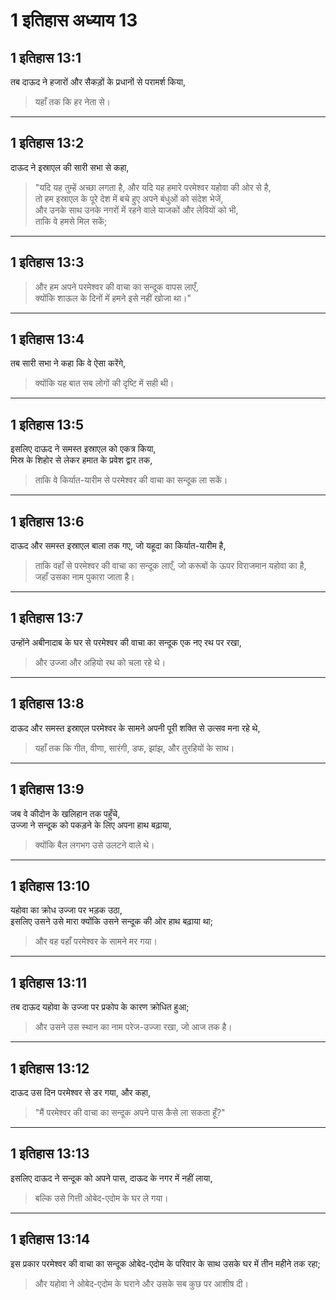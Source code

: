 # 1 इतिहास अध्याय 13

## 1 इतिहास 13:1

तब दाऊद ने हजारों और सैकड़ों के प्रधानों से परामर्श किया,

> यहाँ तक कि हर नेता से।

---

## 1 इतिहास 13:2

दाऊद ने इस्राएल की सारी सभा से कहा,

> "यदि यह तुम्हें अच्छा लगता है, और यदि यह हमारे परमेश्वर यहोवा की ओर से है,  
> तो हम इस्राएल के पूरे देश में बचे हुए अपने बंधुओं को संदेश भेजें,  
> और उनके साथ उनके नगरों में रहने वाले याजकों और लेवियों को भी,  
> ताकि वे हमसे मिल सकें;

---

## 1 इतिहास 13:3

> और हम अपने परमेश्वर की वाचा का सन्दूक वापस लाएँ,  
> क्योंकि शाऊल के दिनों में हमने इसे नहीं खोजा था।"

---

## 1 इतिहास 13:4

तब सारी सभा ने कहा कि वे ऐसा करेंगे,

> क्योंकि यह बात सब लोगों की दृष्टि में सही थी।

---

## 1 इतिहास 13:5

इसलिए दाऊद ने समस्त इस्राएल को एकत्र किया,  
मिस्र के शिहोर से लेकर हमात के प्रवेश द्वार तक,

> ताकि वे किर्यात-यारीम से परमेश्वर की वाचा का सन्दूक ला सकें।

---

## 1 इतिहास 13:6

दाऊद और समस्त इस्राएल बाला तक गए, जो यहूदा का किर्यात-यारीम है,

> ताकि वहाँ से परमेश्वर की वाचा का सन्दूक लाएँ, जो करूबों के ऊपर विराजमान यहोवा का है,  
> जहाँ उसका नाम पुकारा जाता है।

---

## 1 इतिहास 13:7

उन्होंने अबीनादाब के घर से परमेश्वर की वाचा का सन्दूक एक नए रथ पर रखा,

> और उज्जा और अहियो रथ को चला रहे थे।

---

## 1 इतिहास 13:8

दाऊद और समस्त इस्राएल परमेश्वर के सामने अपनी पूरी शक्ति से उत्सव मना रहे थे,

> यहाँ तक कि गीत, वीणा, सारंगी, डफ, झांझ, और तुरहियों के साथ।

---

## 1 इतिहास 13:9

जब वे कीदोन के खलिहान तक पहुँचे,  
उज्जा ने सन्दूक को पकड़ने के लिए अपना हाथ बढ़ाया,

> क्योंकि बैल लगभग उसे उलटने वाले थे।

---

## 1 इतिहास 13:10

यहोवा का क्रोध उज्जा पर भड़क उठा,  
इसलिए उसने उसे मारा क्योंकि उसने सन्दूक की ओर हाथ बढ़ाया था;

> और वह वहाँ परमेश्वर के सामने मर गया।

---

## 1 इतिहास 13:11

तब दाऊद यहोवा के उज्जा पर प्रकोप के कारण क्रोधित हुआ;

> और उसने उस स्थान का नाम परेज-उज्जा रखा, जो आज तक है।

---

## 1 इतिहास 13:12

दाऊद उस दिन परमेश्वर से डर गया, और कहा,

> "मैं परमेश्वर की वाचा का सन्दूक अपने पास कैसे ला सकता हूँ?"

---

## 1 इतिहास 13:13

इसलिए दाऊद ने सन्दूक को अपने पास, दाऊद के नगर में नहीं लाया,

> बल्कि उसे गित्ती ओबेद-एदोम के घर ले गया।

---

## 1 इतिहास 13:14

इस प्रकार परमेश्वर की वाचा का सन्दूक ओबेद-एदोम के परिवार के साथ उसके घर में तीन महीने तक रहा;

> और यहोवा ने ओबेद-एदोम के घराने और उसके सब कुछ पर आशीष दी।
